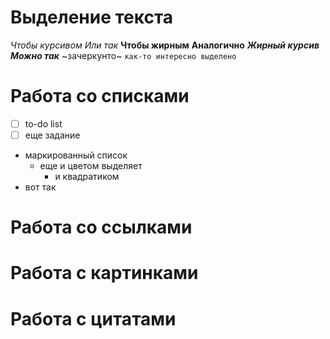 # Выделение текста

*Чтобы курсивом* _Или так_
**Чтобы жирным** __Аналогично__
**_Жирный курсив_** __*Можно так*__
~зачеркунто~
`как-то интересно выделено`

# Работа со списками

* [ ] to-do list
* [ ] еще задание

- маркированный список
  * еще и цветом выделяет
    * и квадратиком
- вот так

# Работа со ссылками

# Работа с картинками

# Работа с цитатами

